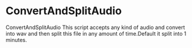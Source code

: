 # ConvertAndSplitAudio
ConvertAndSplitAudio
This script accepts any kind of audio and convert into wav and then split this file in any amount of time.Default it split into 1 minutes.
